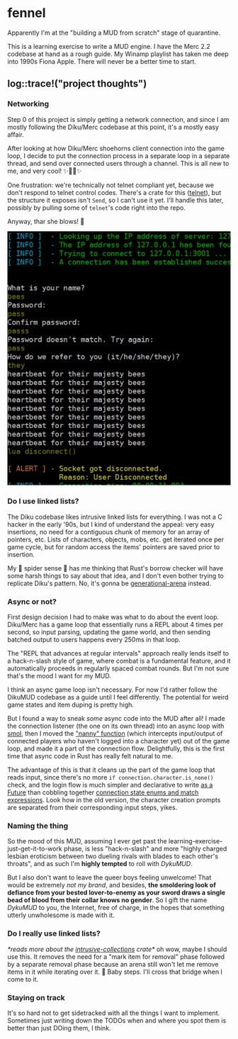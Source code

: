 # fennel

Apparently I'm at the "building a MUD from scratch" stage of quarantine.

This is a learning exercise to write a MUD engine. I have the Merc 2.2 codebase
at hand as a rough guide. My Winamp playlist has taken me deep into 1990s Fiona
Apple. There will never be a better time to start.

## log::trace!("project thoughts")

### Networking

Step 0 of this project is simply getting a network connection, and since I am
mostly following the Diku/Merc codebase at this point, it's a mostly easy
affair.

After looking at how Diku/Merc shoehorns client connection into the game loop,
I decide to put the connection process in a separate loop in a separate thread,
and send over connected users through a channel. This is all new to me, and very
cool! ✨🧙‍♀️✨

One frustration: we're technically not telnet compliant yet, because we don't
respond to telnet control codes. There's a crate for this
([telnet](https://crates.io/crates/telnet)), but the structure it exposes isn't
`Send`, so I can't use it yet. I'll handle this later, possibly by pulling some
of `telnet`'s code right into the repo.

Anyway, thar she blows! 🐳

![A terminal printout showing a new character creation flow, followed by a series of heartbeat messages ("heartbeat for their majesty bees") once the connection gets added to the game loop.](img/login.png)

### Do I use linked lists?

The Diku codebase likes intrusive linked lists for everything. I was not a C
hacker in the early '90s, but I kind of understand the appeal: very easy
insertions, no need for a contiguous chunk of memory for an array of pointers,
etc. Lists of characters, objects, mobs, etc. get iterated once per game cycle,
but for random access the items' pointers are saved prior to insertion.

My 🦀 spider sense 🦀 has me thinking that Rust's borrow checker will have some
harsh things to say about that idea, and I don't even bother trying to replicate
Diku's pattern. No, it's gonna be
[generational-arena](https://crates.io/crates/generational-arena) instead.

### Async or not?

First design decision I had to make was what to do about the event loop.
Diku/Merc has a game loop that essentially runs a REPL about 4 times per second,
so input parsing, updating the game world, and then sending batched output to
users happens every 250ms in that loop.

The "REPL that advances at regular intervals" approach really lends itself to a
hack-n-slash style of game, where combat is a fundamental feature, and it
automatically proceeds in regularly spaced combat rounds. But I'm not sure
that's the mood I want for my MUD.

I think an async game loop isn't necessary. For now I'd rather follow the
DikuMUD codebase as a guide until I feel differently. The potential for weird
game states and item duping is pretty high.

But I found a way to sneak *some* async code into the MUD after all! I made the
connection listener (the one on its own thread) into an async loop with
[smol](https://crates.io/crates/smol), then I moved the
["nanny" function](https://github.com/Seifert69/DikuMUD/blob/e27497b70896a81c008faa4fcd2d823b27c3162a/dm-dist-alfa/interpreter.c#L1009)
(which intercepts input/output of connected players who haven't logged into a
character yet) out of the game loop, and made it a part of the connection flow.
Delightfully, this is the first time that async code in Rust has really felt
natural to me.

The advantage of this is that it cleans up the part of the game loop that reads
input, since there's no more `if connection.character.is_none()` check, and the
login flow is much simpler and declarative to write
[as a Future](https://github.com/TooManyBees/fennel/blob/67703b42c86a29fe7a50e894388cad2f146ceb17/src/listener.rs#L76)
than cobbling together
[connection state enums and match expressions](https://github.com/TooManyBees/fennel/blob/02cde601096dc5f0fddfdc86904c0c7662bed703/src/login.rs#L39). Look how in the old
version, the character creation prompts are separated from their corresponding
input steps, yikes.

### Naming the thing

So the mood of this MUD, assuming I ever get past the
learning-exercise-just-get-it-to-work phase, is less "hack-n-slash" and more
"highly charged lesbian eroticism between two dueling rivals with blades to each
other's throats", and as such I'm **highly tempted** to roll with *DykuMUD*.

But I also don't want to leave the queer boys feeling unwelcome! That would be
extremely *not my brand*, and besides, **the smoldering look of defiance from
your bested lover-to-enemy as your sword draws a single bead of blood from their
collar knows no gender**. So I gift the name *DykuMUD* to you, the Internet,
free of charge, in the hopes that something utterly unwholesome is made with it.

### Do I really use linked lists?

*\*reads more about the
[intrusive-collections](https://crates.io/crates/intrusive-collections) crate\**
oh wow, maybe I should use this. It removes the need for a "mark item for
removal" phase followed by a separate removal phase because an arena still won't
let me remove items in it while iterating over it. 🤔 Baby steps. I'll cross
that bridge when I come to it.

### Staying on track

It's so hard not to get sidetracked with all the things I want to implement.
Sometimes just writing down the TODOs when and where you spot them is better
than just DOing them, I think.

